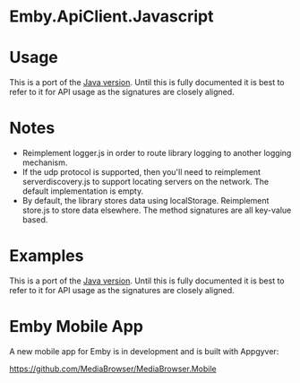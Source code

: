 Emby.ApiClient.Javascript
=================================

# Usage #

This is a port of the [Java version](https://github.com/MediaBrowser/Emby.ApiClient.Java "Java version"). Until this is fully documented it is best to refer to it for API usage as the signatures are closely aligned.

# Notes #

- Reimplement logger.js in order to route library logging to another logging mechanism.
- If the udp protocol is supported, then you'll need to reimplement serverdiscovery.js to support locating servers on the network. The default implementation is empty.
- By default, the library stores data using localStorage. Reimplement store.js to store data elsewhere. The method signatures are all key-value based.

# Examples #

This is a port of the [Java version](https://github.com/MediaBrowser/Emby.ApiClient.Java "Java version"). Until this is fully documented it is best to refer to it for API usage as the signatures are closely aligned.

# Emby Mobile App #

A new mobile app for Emby is in development and is built with Appgyver:

https://github.com/MediaBrowser/MediaBrowser.Mobile
